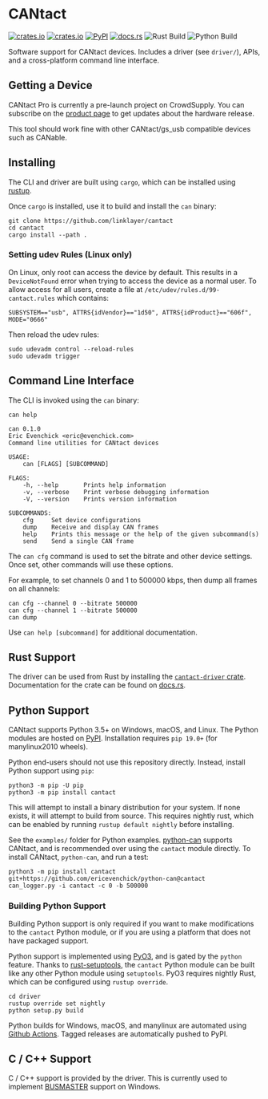 # CANtact
[![crates.io](https://img.shields.io/crates/v/cantact?label=cantact)](https://crates.io/crates/cantact)
[![crates.io](https://img.shields.io/crates/v/cantact-driver?label=cantact-driver)](https://crates.io/crates/cantact-driver)
[![PyPI](https://img.shields.io/pypi/v/cantact)](https://pypi.org/project/cantact/)
[![docs.rs](https://docs.rs/cantact-driver/badge.svg)](https://docs.rs/cantact-driver/)
![Rust Build](https://github.com/linklayer/cantact/workflows/Rust/badge.svg)
![Python Build](https://github.com/linklayer/cantact/workflows/Python/badge.svg)

Software support for CANtact devices. Includes a driver (see `driver/`), APIs, and a cross-platform command line interface.

## Getting a Device

CANtact Pro is currently a pre-launch project on CrowdSupply. You can subscribe on the [product page](https://www.crowdsupply.com/linklayer-labs/cantact-pro)
to get updates about the hardware release.

This tool should work fine with other CANtact/gs_usb compatible devices such as CANable.

## Installing

The CLI and driver are built using `cargo`, which can be installed using [rustup](https://rustup.rs/).

Once `cargo` is installed, use it to build and install the `can` binary:

```
git clone https://github.com/linklayer/cantact
cd cantact
cargo install --path .
```

### Setting udev Rules (Linux only)

On Linux, only root can access the device by default. This results in a `DeviceNotFound` error when trying to access the device as a normal user. 
To allow access for all users, create a file at `/etc/udev/rules.d/99-cantact.rules` which contains:
```
SUBSYSTEM=="usb", ATTRS{idVendor}=="1d50", ATTRS{idProduct}=="606f", MODE="0666"
```

Then reload the udev rules:
```
sudo udevadm control --reload-rules
sudo udevadm trigger
```


## Command Line Interface

The CLI is invoked using the `can` binary:

```
can help

can 0.1.0
Eric Evenchick <eric@evenchick.com>
Command line utilities for CANtact devices

USAGE:
    can [FLAGS] [SUBCOMMAND]

FLAGS:
    -h, --help       Prints help information
    -v, --verbose    Print verbose debugging information
    -V, --version    Prints version information

SUBCOMMANDS:
    cfg     Set device configurations
    dump    Receive and display CAN frames
    help    Prints this message or the help of the given subcommand(s)
    send    Send a single CAN frame
```

The `can cfg` command is used to set the bitrate and other device settings. Once set, other commands will use these options.

For example, to set channels 0 and 1 to 500000 kbps, then dump all frames on all channels:

```
can cfg --channel 0 --bitrate 500000
can cfg --channel 1 --bitrate 500000
can dump
```

Use `can help [subcommand]` for additional documentation.

## Rust Support

The driver can be used from Rust by installing the [`cantact-driver` crate](https://crates.io/crates/cantact-driver).
Documentation for the crate can be found on [docs.rs](https://docs.rs/cantact-driver/).

## Python Support

CANtact supports Python 3.5+ on Windows, macOS, and Linux. The Python modules are hosted on [PyPI](https://pypi.org/project/cantact/).
Installation requires `pip 19.0+` (for manylinux2010 wheels).

Python end-users should not use this repository directly. Instead, install Python support using `pip`:

```
python3 -m pip -U pip
python3 -m pip install cantact
```

This will attempt to install a binary distribution for your system. If none exists, it will attempt to build
from source. This requires nightly rust, which can be enabled by running `rustup default nightly` before 
installing.

See the `examples/` folder for Python examples. [python-can](https://github.com/hardbyte/python-can/) supports
CANtact, and is recommended over using the `cantact` module directly. To install CANtact, `python-can`, 
and run a test:

```
python3 -m pip install cantact git+https://github.com/ericevenchick/python-can@cantact
can_logger.py -i cantact -c 0 -b 500000
```

### Building Python Support

Building Python support is only required if you want to make modifications to the `cantact` Python module, or if
you are using a platform that does not have packaged support.

Python support is implemented using [PyO3](https://github.com/PyO3/pyo3), and is gated by the `python` feature.
Thanks to [rust-setuptools](https://github.com/PyO3/setuptools-rust), the `cantact` Python module can be built
like any other Python module using `setuptools`. PyO3 requires nightly Rust, which can be configured using `rustup override`.

```
cd driver
rustup override set nightly
python setup.py build
```

Python builds for Windows, macOS, and manylinux are automated using [Github Actions](https://github.com/linklayer/cantact/actions?query=workflow%3APython).
Tagged releases are automatically pushed to PyPI.

## C / C++ Support

C / C++ support is provided by the driver. This is currently used to implement [BUSMASTER](https://rbei-etas.github.io/busmaster/) 
support on Windows.
